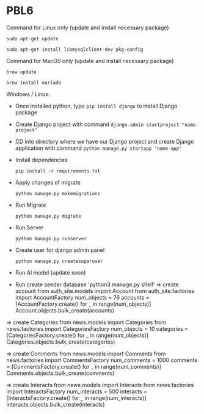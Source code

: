 # PBL6

Command for Linux only (update and install necessary package)

`sudo apt-get update`

`sudo apt-get install libmysqlclient-dev pkg-config`

Command for MacOS only (update and install necessary package)

`brew update`

`brew install mariadb`

Windows / Linux:

- Once installed python, type `pip install django` to install Django package
- Create Django project with command `django-admin startproject "name-project"`
- CD into directory where we have our Django project and create Django application with command `python manage.py startapp "name-app"`
- Install dependencies

    `pip install -r requirements.txt`

- Apply changes of migrate

    `python manage.py makemigrations`

- Run Migrate

    `python manage.py migrate`

- Run Server

    `python manage.py runserver`

- Create user for django admin panel 

    `python manage.py createsuperuser`

- Run AI model (update soon)

- Run create seeder database
 'python3 manage.py shell'
=> create account
from auth_site.models import Account
from auth_site.factories import AccountFactory
num_objects = 76
accounts = [AccountFactory.create() for _ in range(num_objects)]
Account.objects.bulk_create(accounts)

=> create Categories
from news.models import Categories
from news.factories import CategoriesFactory
num_objects = 10
categories = [CategoriesFactory.create() for _ in range(num_objects)]
Categories.objects.bulk_create(categories)

=> create Comments
from news.models import Comments
from news.factories import CommentsFactory
num_comments = 1000
comments = [CommentsFactory.create() for _ in range(num_comments)]
Comments.objects.bulk_create(comments)

=> create Interacts
from news.models import Interacts
from news.factories import InteractsFactory
num_interacts = 500
interacts = [InteractsFactory.create() for _ in range(num_interacts)]
Interacts.objects.bulk_create(interacts)